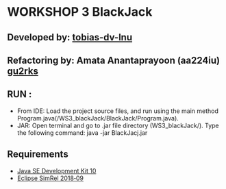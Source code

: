 # WORKSHOP 3 BlackJack
## Developed by: [tobias-dv-lnu](https://github.com/tobias-dv-lnu)
## Refactoring by: Amata Anantaprayoon (aa224iu) [gu2rks](https://github.com/gu2rks)

## RUN :
* From IDE: Load the project source files, and run using the main method Program.java(/WS3_blackJack/BlackJack/Program.java).
* JAR:  Open terminal and go to .jar file directory (WS3_blackJack/). Type the following command: java -jar BlackJacj.jar

## Requirements
* [Java SE Development Kit 10](https://www.oracle.com/technetwork/java/javase/downloads/jdk10-downloads-4416644.html) 
* [Eclipse SimRel 2018‑09](https://www.eclipse.org/downloads/)


